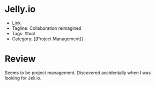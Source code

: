 # Jelly.io
- [Link](https://jelly.io)
- Tagline: Collaboration reimagined
- Tags: #tool
- Category: [[Project Management]]

# Review
Seems to be project management. Discovered accidentally when I was looking for Jeli.io.
